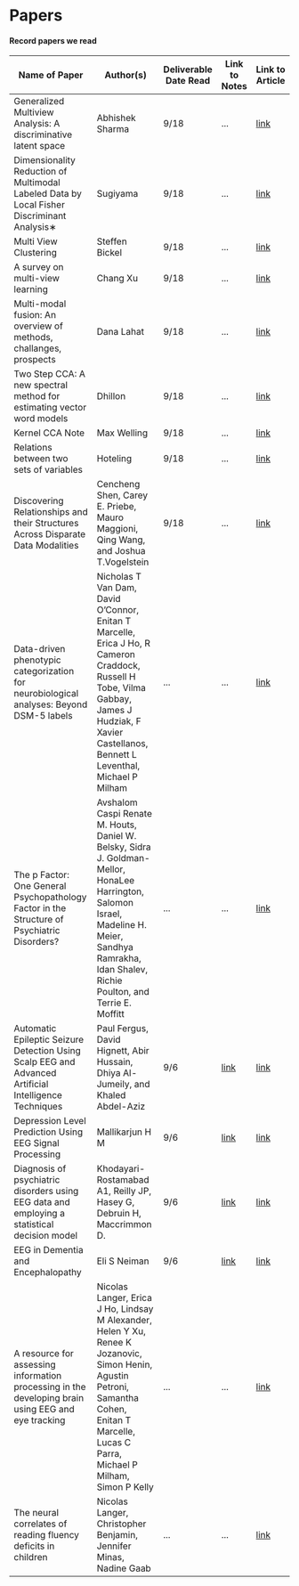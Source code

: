 # Papers
#### Record papers we read
  
| Name of Paper | Author(s) | Deliverable Date Read | Link to Notes | Link to Article |
| ------------- | --------- | ----------------------| ------------- | --------------- |
| Generalized Multiview Analysis: A discriminative latent space | Abhishek Sharma | 9/18 | ... | [link](http://ieeexplore.ieee.org/document/6247923/) |
| Dimensionality Reduction of Multimodal Labeled Data by Local Fisher Discriminant Analysis∗ | Sugiyama | 9/18 | ... | [link](http://www.jmlr.org/papers/volume8/sugiyama07b/sugiyama07b.pdf) |
| Multi View Clustering | Steffen Bickel | 9/18 | ... | [link](http://www.cs.uni-potsdam.de/ml/publications/icdm-2004.pdf) |
| A survey on multi-view learning | Chang Xu | 9/18 | ... | [link](https://arxiv.org/abs/1304.5634) |
| Multi-modal fusion: An overview of methods, challanges, prospects | Dana Lahat | 9/18 | ... | [link](https://hal.archives-ouvertes.fr/hal-01179853/file/Lahat_Adali_Jutten_DataFusion_2015.pdf) |
| Two Step CCA: A new spectral method for estimating vector word models | Dhillon | 9/18 | ... | [link](https://arxiv.org/pdf/1206.6403.pdf) |
| Kernel CCA Note | Max Welling | 9/18 | ... | [link](http://www.ics.uci.edu/~welling/classnotes/papers_class/kCCA.pdf) |
| Relations between two sets of variables | Hoteling | 9/18 | ... | [link](http://members.cbio.mines-paristech.fr/~jvert/svn/bibli/local/Hotelling1936Relation.pdf) |
| Discovering Relationships and their Structures Across Disparate Data Modalities | Cencheng Shen, Carey E. Priebe, Mauro Maggioni, Qing Wang, and Joshua T.Vogelstein | 9/18 | ... | [link](https://arxiv.org/pdf/1609.05148.pdf) |
| Data-driven phenotypic categorization for neurobiological analyses: Beyond DSM-5 labels | Nicholas T Van Dam, David O’Connor, Enitan T Marcelle, Erica J Ho, R Cameron Craddock, Russell H Tobe, Vilma Gabbay, James J Hudziak, F Xavier Castellanos, Bennett L Leventhal, Michael P Milham | ...  | ... | [link](http://www.sciencedirect.com/science/article/pii/S0006322316325860) |
| The p Factor: One General Psychopathology Factor in the Structure of Psychiatric Disorders? | Avshalom Caspi Renate M. Houts, Daniel W. Belsky, Sidra J. Goldman-Mellor, HonaLee Harrington, Salomon Israel, Madeline H. Meier, Sandhya Ramrakha, Idan Shalev, Richie Poulton, and Terrie E. Moffitt | ... | ... | [link](https://www.ncbi.nlm.nih.gov/pmc/articles/PMC4209412/) |
| Automatic Epileptic Seizure Detection Using Scalp EEG and Advanced Artificial Intelligence Techniques | Paul Fergus, David Hignett, Abir Hussain, Dhiya Al-Jumeily, and Khaled Abdel-Aziz | 9/6 | [link](https://docs.google.com/document/d/1Pl82Dh15fBF12hfiJQ4s0gc2IurgA-K2dw1746Wa7iM/edit?usp=sharing) | [link](https://www.hindawi.com/journals/bmri/2015/986736/) |
| Depression Level Prediction Using EEG Signal Processing | Mallikarjun H M | 9/6 | [link](https://docs.google.com/document/d/1gbmYc4ea7XyumNKhId7-p0fsobH_0nU6VPQ5khAiDAk/edit?usp=sharing) | [link](https://www.deepdyve.com/lp/institute-of-electrical-and-electronics-engineers/depression-level-prediction-using-eeg-signal-processing-3mwha0cjto) |
| Diagnosis of psychiatric disorders using EEG data and employing a statistical decision model | Khodayari-Rostamabad A1, Reilly JP, Hasey G, Debruin H, Maccrimmon D. | 9/6 | [link](https://drive.google.com/file/d/0B7U7nZyDc8fLUW1fUXRiMkVEYXc/view?usp=sharing) | [link](https://www.ncbi.nlm.nih.gov/pubmed/21097280) |
| EEG in Dementia and Encephalopathy | Eli S Neiman | 9/6 | [link](https://docs.google.com/document/d/18VJaRN-ucmFivnHEkXhQoSNGZCutfBPsBB7htTpIHV4/edit?usp=sharing) | [link](http://emedicine.medscape.com/article/1138235-overview) |
| A resource for assessing information processing in the developing brain using EEG and eye tracking | Nicolas Langer, Erica J Ho, Lindsay M Alexander, Helen Y Xu, Renee K Jozanovic, Simon Henin, Agustin Petroni, Samantha Cohen, Enitan T Marcelle, Lucas C Parra, Michael P Milham, Simon P Kelly | ... | ... | [link](https://www.ncbi.nlm.nih.gov/pmc/articles/PMC5387929/) |
| The neural correlates of reading fluency deficits in children | Nicolas Langer, Christopher Benjamin, Jennifer Minas, Nadine Gaab | ... | ... | [link](https://academic.oup.com/cercor/article/25/6/1441/298968/The-Neural-Correlates-of-Reading-Fluency-Deficits) |
